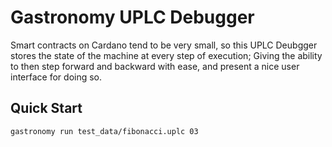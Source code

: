 # Gastronomy UPLC Debugger

Smart contracts on Cardano tend to be very small, so this UPLC Deubgger  stores the state of the machine at every step of execution; Giving the ability to then step forward and backward with ease, and present a nice user interface for doing so.

## Quick Start

```sh
gastronomy run test_data/fibonacci.uplc 03
```
